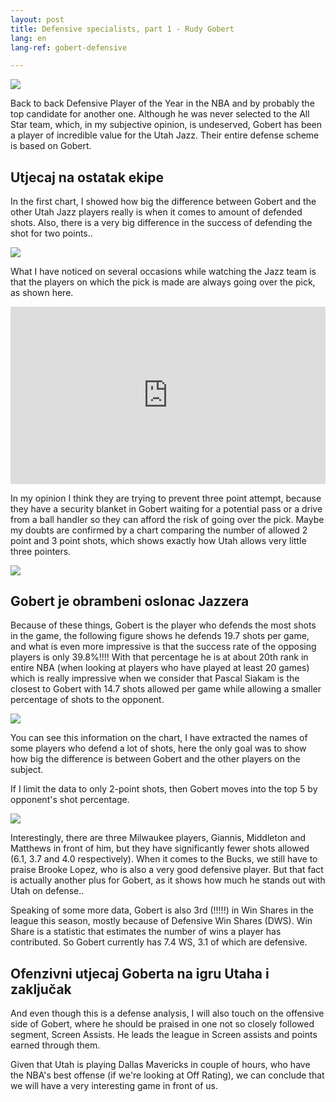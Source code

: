 ```yaml
---
layout: post
title: Defensive specialists, part 1 - Rudy Gobert
lang: en
lang-ref: gobert-defensive

---
```


![](/assets/gobert_defense/gobert.jpg)

Back to back Defensive Player of the Year in the NBA and by probably the top candidate for another one. Although he was never selected to the All Star team, which, in my subjective opinion, is undeserved, Gobert has been a player of incredible value ​​for the Utah Jazz. Their entire defense scheme is based on Gobert.

<!--more-->

## Utjecaj na ostatak ekipe

In the first chart, I showed how big the difference between Gobert and the other Utah Jazz players really is when it comes to amount of defended shots. Also, there is a very big difference in the success of defending the shot for two  points..


![](/assets/gobert_defense/defense_jazz.png)

What I have noticed on several occasions while watching the Jazz team is that the players on which the pick is made are always going over the pick, as shown here.

<div style="width:100%;height:0px;position:relative;padding-bottom:56.250%;" class="container"><iframe src="https://streamable.com/s/1tr8l/tasefg" frameborder="0" width="100%" height="100%" allowfullscreen style="width:100%;height:100%;position:absolute;left:0px;top:0px;overflow:hidden;" ></iframe></div>

In my opinion I think they are trying to prevent three point attempt, because they have a security blanket in Gobert waiting for a potential pass or a drive from a ball handler so they can afford the risk of going over the pick. Maybe my doubts are confirmed by a chart comparing the number of allowed 2 point and 3 point shots, which shows exactly how Utah allows very little three pointers.

![](/assets/gobert_defense/three_vs_two_defense.png)

## Gobert je obrambeni oslonac Jazzera

Because of these things, Gobert is the player who defends the most shots in the game, the following figure shows he defends 19.7 shots per game, and what is even more impressive is that the success rate of the opposing players is only 39.8%!!!! With that percentage he is at about 20th rank in entire NBA (when looking at players who have played at least 20 games) which is really impressive when we consider that Pascal Siakam is the closest to Gobert with 14.7 shots allowed per game while allowing a smaller percentage of shots to the opponent.

![](/assets/gobert_defense/defense_nba.png)

You can see this information on the chart, I have extracted the names of some players who defend a lot of shots, here the only goal was to show how big the difference is between Gobert and the other players on the subject.

If I limit the data to only 2-point shots, then Gobert moves into the top 5 by opponent's shot percentage.

![](/assets/gobert_defense/defense_nba_2_pt.png)

Interestingly, there are three Milwaukee players, Giannis, Middleton and Matthews in front of him, but they have significantly fewer shots allowed (6.1, 3.7 and 4.0 respectively). When it comes to the Bucks, we still have to praise Brooke Lopez, who is also a very good defensive player. But that fact is actually another plus for Gobert, as it shows how much he stands out with Utah on defense..

Speaking of some more data, Gobert is also 3rd (!!!!!) in Win Shares in the league this season, mostly because of Defensive Win Shares (DWS). Win Share is a statistic that estimates the number of wins a player has contributed. So Gobert currently has 7.4 WS, 3.1 of which are defensive.

## Ofenzivni utjecaj Goberta na igru Utaha i zaključak

And even though this is a defense analysis, I will also touch on the offensive side of Gobert, where he should be praised in one not so closely followed segment, Screen Assists. He leads the league in Screen assists and points earned through them.

Given that Utah is playing Dallas Mavericks in couple of hours, who have the NBA's best offense (if we're looking at Off Rating), we can conclude that we will have a very interesting game in front of us.
